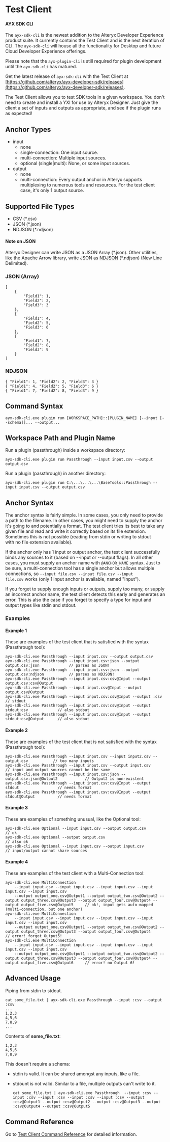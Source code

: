 # Test Client

#### AYX SDK CLI

The `ayx-sdk-cli` is the newest addition to the Alteryx Developer
Experience product suite. It currently contains the Test Client and is
the next iteration of CLI. The `ayx-sdk-cli` will house all the
functionality for Desktop and future Cloud Developer Experience
offerings.

Please note that the `ayx-plugin-cli` is still required for plugin
development until the `ayx-sdk-cli` has matured.

Get the latest release of `ayx-sdk-cli` with the Test Client at
[https://github.com/alteryx/ayx-developer-sdk/releases](https://github.com/alteryx/ayx-developer-sdk/releases).


The Test Client allows you to test SDK tools in a given workspace. You
don\'t need to create and install a YXI for use by Alteryx Designer.
Just give the client a set of inputs and outputs as appropriate, and see
if the plugin runs as expected!

## Anchor Types

-   input
    -   none
    -   single-connection: One input source.
    -   multi-connection: Multiple input sources.
    -   optional (single\|multi): None, or some input sources.
-   output
    -   none
    -   multi-connection: Every output anchor in Alteryx supports
        multiplexing to numerous tools and resources. For the test
        client case, it\'s only 1 output source.

## Supported File Types

-   CSV (\*.csv)
-   JSON (\*.json)
-   NDJSON (\*.ndjson)

#### Note on JSON

Alteryx Designer can write JSON as a JSON Array (\*.json). Other
utilities, like the Apache Arrow library, write JSON as
[NDJSON](http://ndjson.org/) (\*.ndjson) (New Line Delimited).


### JSON (Array)

    [
        {
            "Field1": 1,
            "Field2": 2,
            "Field3": 3
        },
        {
            "Field1": 4,
            "Field2": 5,
            "Field3": 6
        },
        {
            "Field1": 7,
            "Field2": 8,
            "Field3": 9
        }
    ]

### NDJSON

    { "Field1": 1, "Field2": 2, "Field3": 3 }
    { "Field1": 4, "Field2": 5, "Field3": 6 }
    { "Field1": 7, "Field2": 8, "Field3": 9 }

## Command Syntax

`ayx-sdk-cli.exe plugin run [WORKSPACE_PATH]::[PLUGIN_NAME] [--input [--schema]]... --output...`

## Workspace Path and Plugin Name

Run a plugin (passthrough) inside a workspace directory:

`ayx-sdk-cli.exe plugin run Passthrough --input input.csv --output output.csv`

Run a plugin (passthrough) in another directory:

`ayx-sdk-cli.exe plugin run C:\...\...\...\BaseTools::Passthrough --input input.csv --output output.csv`

## Anchor Syntax

The anchor syntax is fairly simple. In some cases, you only need to
provide a path to the filename. In other cases, you might need to supply
the anchor it\'s going to and potentially a format. The test client
tries its best to take any given file and read and write it correctly
based on its file extension. Sometimes this is not possible (reading
from stdin or writing to stdout with no file extension available).

If the anchor only has 1 input or output anchor, the test client
successfully binds any sources to it (based on \--input or \--output
flags). In all other cases, you must supply an anchor name with
`@ANCHOR_NAME` syntax. Just to be sure, a multi-connection tool has a
single anchor but allows multiple connections, so
`--input file.csv --input file.csv --input file.csv` works (only 1 input
anchor is available, named \"Input\").

If you forget to supply enough inputs or outputs, supply too many, or
supply an incorrect anchor name, the test client detects this early and
generates an error. This is also the case if you forget to specify a
type for input and output types like stdin and stdout.

### Examples

#### Example 1

These are examples of the test client that is satisfied with the syntax
(Passthrough tool):

    ayx-sdk-cli.exe Passthrough --input input.csv --output output.csv
    ayx-sdk-cli.exe Passthrough --input input.csv:json --output output.csv:json             // parses as JSON!
    ayx-sdk-cli.exe Passthrough --input input.csv:json --output output.csv:ndjson           // parses as NDJSON!
    ayx-sdk-cli.exe Passthrough --input input.csv:csv@Input --output output.csv:csv@Output
    ayx-sdk-cli.exe Passthrough --input input.csv@Input --output output.csv@Output
    ayx-sdk-cli.exe Passthrough --input input.csv:csv@Input --output :csv                   // stdout
    ayx-sdk-cli.exe Passthrough --input input.csv:csv@Input --output stdout:csv             // also stdout
    ayx-sdk-cli.exe Passthrough --input input.csv:csv@Input --output stdout:csv@Output      // also stdout

#### Example 2

These are examples of the test client that is not satisfied with the
syntax (Passthrough tool):

    ayx-sdk-cli.exe Passthrough --input input.csv --input input2.csv --output.csv           // too many inputs
    ayx-sdk-cli.exe Passthrough --input input.csv --output input.csv                        // input and output sources cannot be the same
    ayx-sdk-cli.exe Passthrough --input input.csv:json --output.csv:json@Output2            // Output2 is non-existent
    ayx-sdk-cli.exe Passthrough --input input.csv:csv@Input --output stdout                 // needs format
    ayx-sdk-cli.exe Passthrough --input input.csv:csv@Input --output stdout@Output          // needs format

#### Example 3

These are examples of something unusual, like the Optional tool:

    ayx-sdk-cli.exe Optional --input input.csv --output output.csv       // ok
    ayx-sdk-cli.exe Optional --output output.csv                         // also ok
    ayx-sdk-cli.exe Optional --input input.csv --output input.csv        // input/output cannot share sources

#### Example 4

These are examples of the test client with a Multi-Connection tool:

    ayx-sdk-cli.exe MultiConnection 
        --input input.csv --input input.csv --input input.csv --input input.csv --input input.csv 
        --output output_one.csv@Output1 --output output_two.csv@Output2 --output output_three.csv@Output3 --output output_four.csv@Output4 --output output_five.csv@Output5     // ok!, input gets auto-mapped (multi-connection, but one anchor)
    ayx-sdk-cli.exe MultiConnection 
        --input input.csv --input input.csv --input input.csv --input input.csv --input input.csv 
        --output output_one.csv@Output1 --output output_two.csv@Output2 --output output_three.csv@Output3 --output output_four.csv@Output4                                      // error! forgot Output5!
    ayx-sdk-cli.exe MultiConnection 
        --input input.csv --input input.csv --input input.csv --input input.csv --input input.csv 
        --output output_one.csv@Output1 --output output_two.csv@Output2 --output output_three.csv@Output3 --output output_four.csv@Output4 --output output_five.csv@Output6     // error! no Output 6!


## Advanced Usage

Piping from stdin to stdout.

    cat some_file.txt | ayx-sdk-cli.exe Passthrough --input :csv --output :csv
    ...
    1,2,3
    4,5,6
    7,8,9
    ...

Contents of **some_file.txt**:

    1,2,3
    4,5,6
    7,8,9

This doesn\'t require a schema:

-  stdin is valid. It can be shared amongst any inputs, like a file.
-  stdount is not valid. Similar to a file, multiple outputs can\'t write to it.


    `cat some_file.txt | ayx-sdk-cli.exe Passthrough 
      --input :csv
      --input :csv
      --input :csv
      --input :csv
      --input :csv
      --output :csv@Output1
      --output :csv@Output2
      --output :csv@Output3
      --output :csv@Output4
      --output :csv@Output5`

## Command Reference 
Go to [Test Client Command Reference](https://help.alteryx.com/developer-help/test-client-command-reference) for detailed information.
